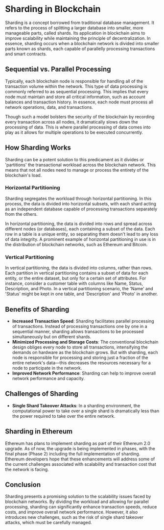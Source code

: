 # Sharding in Blockchain

Sharding is a concept borrowed from traditional database management. It refers to the process of splitting a larger database into smaller, more manageable parts, called shards. Its application in blockchain aims to improve scalability while maintaining the principle of decentralization. In essence, sharding occurs when a blockchain network is divided into smaller parts known as shards, each capable of parallelly processing transactions and smart contracts.

## Sequential vs. Parallel Processing

Typically, each blockchain node is responsible for handling all of the transaction volume within the network. This type of data processing is commonly referred to as sequential processing. This implies that every node must maintain and store all critical information, such as account balances and transaction history. In essence, each node must process all network operations, data, and transactions.

Though such a model bolsters the security of the blockchain by recording every transaction across all nodes, it dramatically slows down the processing of data. This is where parallel processing of data comes into play as it allows for multiple operations to be executed concurrently.

## How Sharding Works

Sharding can be a potent solution to this predicament as it divides or 'partitions' the transactional workload across the blockchain network. This means that not all nodes need to manage or process the entirety of the blockchain's load.

### Horizontal Partitioning

Sharding segregates the workload through horizontal partitioning. In this process, the data is divided into horizontal subsets, with each shard acting as an independent database capable of processing transactions separately from the others.

In horizontal partitioning, the data is divided into rows and spread across different nodes (or databases), each containing a subset of the data. Each row in a table is a unique entity, so separating them doesn't lead to any loss of data integrity. A prominent example of horizontal partitioning in use is in the distribution of blockchain networks, such as Ethereum and Bitcoin.

### Vertical Partitioning

In vertical partitioning, the data is divided into columns, rather than rows. Each partition in vertical partitioning contains a subset of data for each entity, or the entire dataset, but only for a certain set of attributes. For instance, consider a customer table with columns like Name, Status, Description, and Photo. In a vertical partitioning scenario, the 'Name' and 'Status' might be kept in one table, and 'Description' and 'Photo' in another.

## Benefits of Sharding

- **Increased Transaction Speed**: Sharding facilitates parallel processing of transactions. Instead of processing transactions one by one in a sequential manner, sharding allows transactions to be processed simultaneously but on different shards.
- **Minimized Processing and Storage Costs**: The conventional blockchain design obliges every node to store all transactions, intensifying the demands on hardware as the blockchain grows. But with sharding, each node is responsible for processing and storing just a fraction of the entire network's data—this decreases the resources necessary for a node to participate in the network.
- **Improved Network Performance**: Sharding can help to improve overall network performance and capacity.

## Challenges of Sharding

- **Single Shard Takeover Attacks**: In a sharding environment, the computational power to take over a single shard is dramatically less than the power required to take over the entire network.

## Sharding in Ethereum

Ethereum has plans to implement sharding as part of their Ethereum 2.0 upgrade. As of now, the upgrade is being implemented in phases, with the final phase (Phase 2) including the full implementation of sharding. Ethereum developers hope that these enhancements will address some of the current challenges associated with scalability and transaction cost that the network is facing.

## Conclusion

Sharding presents a promising solution to the scalability issues faced by blockchain networks. By dividing the workload and allowing for parallel processing, sharding can significantly enhance transaction speeds, reduce costs, and improve overall network performance. However, it also introduces new challenges, such as the risk of single shard takeover attacks, which must be carefully managed.
